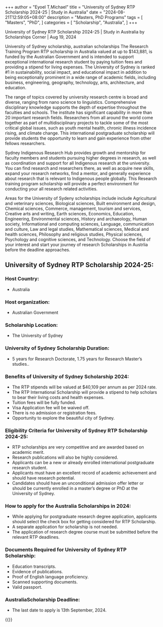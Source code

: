 +++
author = "Eyoel T.Michael"
title = "University of Sydney RTP Scholarship 2024-25 | Study in Australia"
date = "2024-08-21T12:59:05+08:00"
description = "Masters, PhD Programs"
tags = [
    "Masters",
    "PhD",
]
categories = [
    "Scholarship",
    "Australia",
]
+++

University of Sydney RTP Scholarship 2024-25 | Study in Australia
by Scholarships Corner | Aug 19, 2024

University of Sydney scholarship, australian scholarships
The Research Training Program RTP scholarship in Australia valued at up to $143,881, is funded by the Australian Government and is intended to support exceptional international research student by paying tuition fees and providing a stipend for living expenses. The University of Sydney is ranked #1 in sustainability, social impact, and educational impact in addition to being exceptionally prominent in a wide range of academic fields, including business, engineering, geography, technology, arts, architecture, and education.

The range of topics covered by university research centre is broad and diverse, ranging from nano science to linguistics. Comprehensive disciplinary knowledge supports the depth of expertise throughout the faculties and schools. The institute has significant capability in more than 20 important research fields. Researchers from all around the world come together as part of multidisciplinary projects to tackle some of the most critical global issues, such as youth mental health, chronic illness incidence rising, and climate change. This international postgraduate scholarship will provide students the opportunity to learn and gain experience  from other fellows researchers.

Sydney Indigenous Research Hub provides growth and mentorship for faculty members and students pursuing higher degrees in research, as well as coordination and support for all Indigenous research at the university. You can find research and researchers there, as well as acquire new skills, expand your research networks, find a mentor, and generally experience about research that is relevant to Indigenous people globally. This Research training program scholarship will provide a perfect environment for conducting your all research related activities.

Areas for the University of Sydeny scholarships include include Agricultural and veterinary sciences, Biological sciences, Built environment and design, Chemical sciences, Commerce, management, tourism and services, Creative arts and writing, Earth sciences, Economics, Education, Engineering, Environmental sciences, History and archaeology, Human society, Informational and computing sciences, Language, communication and culture, Law and legal studies, Mathematical sciences, Medical and health sciences, Philosophy and religious studies, Physical sciences, Psychology and cognitive sciences, and Technology. Choose the field of your interest and start your journey of  research Scholarships in Austrlia  before the deadline approaches.

## University of Sydney RTP Scholarship 2024-25:
### Host Country:
* Australia
### Host organization:
* Australian Government
### Scholarship Location:
* The University of Sydney
### University of Sydney Scholarship Duration:
* 5 years for Research Doctorate, 1.75 years for Research Master’s studies..
### Benefits of University of Sydney Scholarship 2024: 
* The RTP stipends will be valued at $40,109 per annum as per 2024 rate.
* The RTP International Scholarship will provide a stipend to help scholars to bear their living costs and health expenses.
* Tuition fees will be fully funded.
* Visa Application fee will be waived off.
* There is no admission or registration fees.
* Opportunity to explore the beautiful city of Sydney.

### Eligibility Criteria for University of Sydney RTP Scholarship 2024-25:
* RTP scholarships are very competitive and are awarded based on academic merit.
* Research publications will also be highly considered.
* Applicants can be a new or already enrolled international postgraduate research student.
* Applicants must have an excellent record of academic achievement and should have research potential.
* Candidates should have an unconditional admission offer letter or should be currently enrolled in a master’s degree or PhD at the University of Sydney.
### How to apply for the Australia Scholarships in 2024:
* While applying for postgraduate research degree application, applicants should select the check box for getting considered for RTP Scholarship.
* A separate application for scholarship is not needed.
* The application of research degree course must be submitted before the relevant RTP deadlines.
### Documents Required for University of Sydney RTP Scholarship:
* Education transcripts.
* Evidence of publications.
* Proof of English language proficiency.
* Scanned supporting documents.
* Valid passport.
### AustraliaScholarship Deadline:
* The last date to apply is 13th September, 2024.

{{<link title="Official link" target="_blank" href="https://www.sydney.edu.au/scholarships/e/australian-government-rtp-scholarship-international.html#:~:text=The%20Scholarship%20may%20be%20held,maximum%20tenure%20of%20the%20award" >}}
